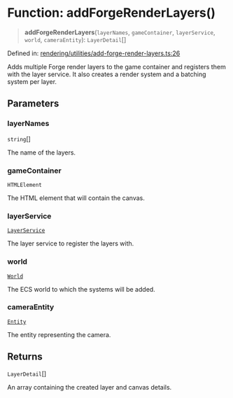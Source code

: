 # Function: addForgeRenderLayers()

> **addForgeRenderLayers**(`layerNames`, `gameContainer`, `layerService`, `world`, `cameraEntity`): `LayerDetail`[]

Defined in: [rendering/utilities/add-forge-render-layers.ts:26](https://github.com/Forge-Game-Engine/Forge/blob/6a4c05c6b58848e53a4f2ca7d9cd2f9b6c10e5ac/src/rendering/utilities/add-forge-render-layers.ts#L26)

Adds multiple Forge render layers to the game container and registers them with the layer service.
It also creates a render system and a batching system per layer.

## Parameters

### layerNames

`string`[]

The name of the layers.

### gameContainer

`HTMLElement`

The HTML element that will contain the canvas.

### layerService

[`LayerService`](../classes/LayerService.md)

The layer service to register the layers with.

### world

[`World`](../classes/World.md)

The ECS world to which the systems will be added.

### cameraEntity

[`Entity`](../classes/Entity.md)

The entity representing the camera.

## Returns

`LayerDetail`[]

An array containing the created layer and canvas details.
